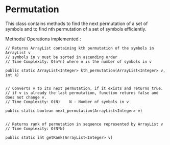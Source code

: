 # Permutation

This class contains methods to find the next permutation of a set of symbols and to find nth permutation of a set of symbols efficiently.

Methods/ Operations implemented :

	// Returns ArrayList containing kth permutation of the symbols in ArrayList v
	// symbols in v must be sorted in ascending order
	// Time Complexity: O(n*n) where n is the number of symbols in v

	public static ArrayList<Integer> kth_permutation(ArrayList<Integer> v, int k)


	// Converts v to its next permutation, if it exists and returns true.
	// if v is already the last permutation, function returns false and does not change v.
	// Time Complexity: O(N)	N - Number of symbols in v
	
	public static boolean next_permutation(ArrayList<Integer> v)


	// Returns rank of permutation in sequence represented by ArrayList v
	// Time Complexity: O(N*N)

	public static int getRank(ArrayList<Integer> v)
